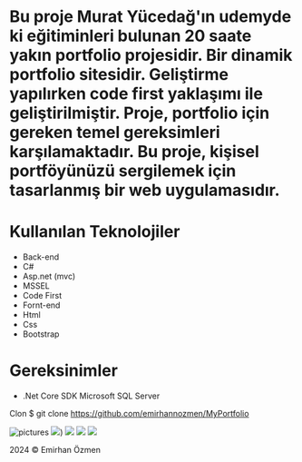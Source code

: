 # Bu proje Murat Yücedağ'ın udemyde ki eğitiminleri bulunan 20 saate yakın portfolio projesidir. Bir dinamik portfolio sitesidir. Geliştirme yapılırken code first yaklaşımı ile geliştirilmiştir. Proje, portfolio için gereken temel gereksimleri karşılamaktadır. Bu proje, kişisel portföyünüzü sergilemek için tasarlanmış bir web uygulamasıdır.
# Kullanılan Teknolojiler
* Back-end
* C#
* Asp.net (mvc)
* MSSEL
* Code First
* Fornt-end
* Html
* Css
* Bootstrap
# Gereksinimler
 * .Net Core SDK Microsoft SQL Server




Clon
$ git clone https://github.com/emirhannozmen/MyPortfolio


![pictures](https://resmim.net/cdn/2024/06/28/WS9cMR.png)
![](https://resmim.net/cdn/2024/06/28/WS9Ftn.png))
![](https://resmim.net/cdn/2024/06/28/WS9vnb.png)
![](https://resmim.net/cdn/2024/06/28/WSGSNZ.png)
![](https://resmim.net/cdn/2024/06/28/WS9zED.png)

2024 © Emirhan Özmen
